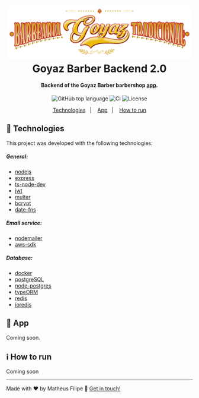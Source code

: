 <h1 align="center">
    <img alt="Goyaz Barber" src="./.github/assets/logo3.png" />
    <br>
    Goyaz Barber Backend 2.0
</h1>

<h4 align="center">
    Backend of the Goyaz Barber barbershop <a href="https://github.com/matheusf31/goyaz-barber-2">app</a>.
</h4>

<p align="center">
  <img alt="GitHub top language" src="https://img.shields.io/github/languages/top/matheusf31/goyaz-barber-backend-2">
  
  <img alt="CI" src="https://github.com/matheusf31/goyaz-barber-backend-2/workflows/CI/badge.svg">
  
  <img alt="License" src="https://img.shields.io/github/license/matheusf31/goyaz-barber-backend-2">
</p>

<p align="center">
  <a href="#crystal_ball-technologies">Technologies</a>&nbsp;&nbsp;&nbsp;|&nbsp;&nbsp;&nbsp;
  <a href="#iphone-app">App</a>&nbsp;&nbsp;&nbsp;|&nbsp;&nbsp;&nbsp;
  <a href="#information_source-how-to-run">How to run</a>
</p>

## :crystal_ball: Technologies

This project was developed with the following technologies:

<h5>General:</h5>

- [nodejs](https://nodejs.org/)
- [express](https://expressjs.com/)
- [ts-node-dev](https://www.npmjs.com/package/ts-node-dev)
- [jwt](https://jwt.io/)
- [multer](https://github.com/expressjs/multer)
- [bcrypt](https://www.npmjs.com/package/bcrypt)
- [date-fns](https://date-fns.org/)

<h5>Email service:</h5>

- [nodemailer](https://nodemailer.com/about/)
- [aws-sdk](https://aws.amazon.com/pt/sdk-for-node-js/)

<h5>Database:</h5>

- [docker](https://www.docker.com/docker-community)
- [postgreSQL](https://www.postgresql.org/)
- [node-postgres](https://www.npmjs.com/package/pg)
- [typeORM](https://typeorm.io/)
- [redis](https://redis.io/)
- [ioredis](https://github.com/luin/ioredis)

## :iphone: App

Coming soon.

## :information_source: How to run

Coming soon

---

Made with ♥ by Matheus Filipe :wave: [Get in touch!](https://www.linkedin.com/in/matheus-filipe-351106186/)
